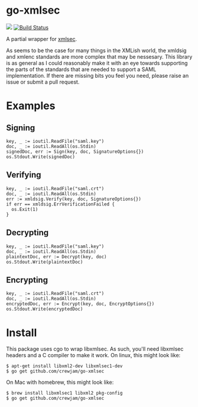 # go-xmlsec

[![](https://godoc.org/github.com/crewjam/go-xmlsec?status.png)](http://godoc.org/github.com/crewjam/go-xmlsec) [![Build Status](https://travis-ci.org/crewjam/go-xmlsec.svg?branch=master)](https://travis-ci.org/crewjam/go-xmlsec)

A partial wrapper for [xmlsec](https://www.aleksey.com/xmlsec). 

As seems to be the case for many things in the XMLish world, the xmldsig and xmlenc standards are more complex that may be nessesary. This library is as general as I could reasonably make it with an eye towards supporting the parts of the standards that are needed to support a SAML implementation. If there are missing bits you feel you need, please raise an issue or submit a pull request. 

# Examples

## Signing

    key, _ := ioutil.ReadFile("saml.key")
    doc, _ := ioutil.ReadAll(os.Stdin)
    signedDoc, err := Sign(key, doc, SignatureOptions{})
    os.Stdout.Write(signedDoc)

## Verifying

    key, _ := ioutil.ReadFile("saml.crt")
    doc, _ := ioutil.ReadAll(os.Stdin)
    err := xmldsig.Verify(key, doc, SignatureOptions{})
    if err == xmldsig.ErrVerificationFailed {
      os.Exit(1)
    }

## Decrypting

    key, _ := ioutil.ReadFile("saml.key")
    doc, _ := ioutil.ReadAll(os.Stdin)
    plaintextDoc, err := Decrypt(key, doc)
    os.Stdout.Write(plaintextDoc)

## Encrypting

    key, _ := ioutil.ReadFile("saml.crt")
    doc, _ := ioutil.ReadAll(os.Stdin)
    encryptedDoc, err := Encrypt(key, doc, EncryptOptions{})
    os.Stdout.Write(encryptedDoc)

# Install

This package uses cgo to wrap libxmlsec. As such, you'll need libxmlsec headers and a C compiler to make it work. On linux, this might look like:

    $ apt-get install libxml2-dev libxmlsec1-dev
    $ go get github.com/crewjam/go-xmlsec

On Mac with homebrew, this might look like:

    $ brew install libxmlsec1 libxml2 pkg-config
    $ go get github.com/crewjam/go-xmlsec


